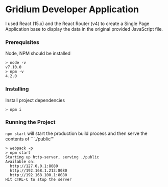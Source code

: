 # Gridium Developer Application
I used React (15.x) and the React Router (v4) to create a Single Page Application base to display the data in the original provided JavaScript file.

### Prerequisites

Node, NPM should be installed

```
> node -v
v7.10.0
> npm -v
4.2.0
```

### Installing

Install project dependencies

```
> npm i
```

### Running the Project

```npm start``` will start the production build process and then serve the contents of ```./public'''

```
> webpack -p
> npm start
Starting up http-server, serving ./public
Available on:
  http://127.0.0.1:8080
  http://192.168.1.213:8080
  http://192.168.100.1:8080
Hit CTRL-C to stop the server
```

